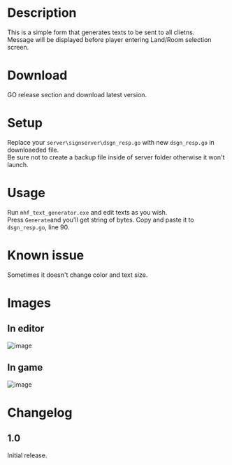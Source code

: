 # Description
This is a simple form that generates texts to be sent to all clietns.  
Message will be displayed before player entering Land/Room selection screen.

# Download
GO release section and download latest version.

# Setup
Replace your `server\signserver\dsgn_resp.go` with new `dsgn_resp.go` in downloaeded file.  
Be sure not to create a backup file inside of server folder otherwise it won't launch.

# Usage
Run `mhf_text_generator.exe` and edit texts as you wish.  
Press `Generate`and you'll get string of bytes.
Copy and paste it to `dsgn_resp.go`, line 90.

# Known issue
Sometimes it doesn't change color and text size.

# Images
## In editor
![image](https://user-images.githubusercontent.com/89909040/164960406-2c641c49-9208-4274-9faa-35d347ae8870.png)

## In game
![image](https://user-images.githubusercontent.com/89909040/164960428-1c162fa4-d37f-4015-b995-b22b2c023cb3.png)

# Changelog
## 1.0
Initial release.
